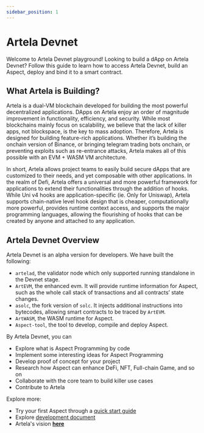 ```yaml
---
sidebar_position: 1
---
```


# Artela Devnet
Welcome to Artela Devnet playground!
Looking to build a dApp on Artela Devnet? 
Follow this guide to learn how to access Artela Devnet, build an Aspect, deploy and bind it to a smart contract.


## What Artela is Building?
Artela is a dual-VM blockchain developed for building the most powerful decentralized applications. DApps on Artela enjoy an order of magnitude improvement in functionality, efficiency, and security. While most blockchains mainly focus on scalability, we believe that the lack of killer apps, not blockspace, is the key to mass adoption. Therefore, Artela is designed for building feature-rich applications. Whether it’s building the onchain version of Binance, or bringing telegram trading bots onchain, or preventing exploits such as re-entrance attacks, Artela makes all of this possible with an EVM + WASM VM architecture.

In short, Artela allows project teams to easily build secure dApps that are customized to their needs, and yet composable with other applications. In the realm of Defi, Artela offers a universal and more powerful framework for applications to extend their functionalities through the addition of hooks. While Uni v4 hooks are application-specific (ie. Only for Uniswap), Artela supports chain-native level hook design that is cheaper, computationally more powerful, provides runtime context access, and supports the major programming languages, allowing the flourishing of hooks that can be created by anyone and attached to any application.

## Artela Devnet Overview

Artela Devnet is an alpha version for developers. We have built the following: 

- `artelad`, the validator node which only supported running standalone in the Devnet stage.
- `ArtEVM`, the enhanced evm. It will provide runtime information for Aspect, such as the whole call stack of transactions and all contracts’ state changes.
- `asolc`, the fork version of `solc`. It injects additional instructions into bytecodes, allowing smart contracts to be traced by `ArtEVM`.
- `ArtWASM`, the WASM runtime for Aspect.
- `Aspect-tool`,  the tool to develop, compile and deploy Aspect.

By Artela Devnet, you can 

- Explore what is Aspect Programming by code
- Implement some interesting ideas for Aspect Programming
- Develop proof of concept for your project
- Research how Aspect can enhance DeFi, NFT, Full-chain Game, and so on
- Collaborate with the core team to build killer use cases
- Contribute to Artela

Explore more:

- Try your first Aspect through a [quick start guide](https://docs.artela.network/develop/quick-start)
- Explore [development document](https://docs.artela.network/develop)
- Artela's vision [**here**](https://medium.com/@artela_network/artela-enhance-dapp-functionality-through-aspect-programming-41717e4bac5b)

